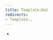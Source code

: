 ```yaml
---
title: Template:Dot
redirects:
- Template:,
---
```


&nbsp;<span style="font-weight:normal;">•</span>&#32;

